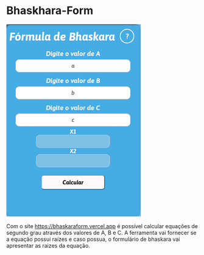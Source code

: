 # Bhaskhara-Form

![Demonstração](/images/home.png)

Com o site https://bhaskaraform.vercel.app é possível calcular equações de segundo grau através dos valores de A, B e C.
A ferramenta vai fornecer se a equação possui raízes e caso possua, o formulário de bhaskara vai apresentar as raizes da equação.  

